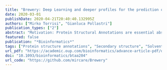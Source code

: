 ```yaml
---
title: "Brewery: Deep Learning and deeper profiles for the prediction of 1D protein structure annotations"
date: 2020-03-01
publishDate: 2020-04-21T20:40:40.132995Z
authors: ["Mirko Torrisi", "Gianluca Pollastri"]
publication_types: ["2"]
abstract: "Motivation: Protein Structural Annotations are essential abstractions to deal with the prediction of Protein Structures. Many increasingly sophisticated Protein Structural Annotations have been devised in the last few decades. However the need for annotations that are easy to compute, process and predict has not diminished. This is especially true for protein structures that are hardest to predict such as novel folds. Results: We propose Brewery, a suite of ab initio predictors of 1D Protein Structural Annotations. Brewery uses multiple sources of evolutionary information to achieve state-of-the-art predictions of Secondary Structure, Structural Motifs, Relative Solvent Accessibility and Contact Density. Availability: The web server, standalone program, Docker image and training sets of Brewery are available at http://distilldeep.ucd.ie/brewery/."
featured: false
publication: "*Bioinformatics*"
tags: ["Protein structure annotations", "Secondary structure", "Solvent accessibility", "Torsional angles", "Contact density"]
url_pdf: "https://academic.oup.com/bioinformatics/advance-article-pdf/doi/10.1093/bioinformatics/btaa204/32963283/btaa204.pdf?guestAccessKey=9a73ae2a-2cb6-4fe1-b333-a4f3261f02cf"
doi: "10.1093/bioinformatics/btaa204"
url_code: "https://github.com/mircare/Brewery"
---
```


